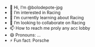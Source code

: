 - 👋 Hi, I’m @bolodepote-jpg
- 👀 I’m interested in Racing
- 🌱 I’m currently learning about Racing
- 💞️ I’m looking to collaborate on Racing
- 📫 How to reach me proly any acc lobby
- 😄 Pronouns: ...
- ⚡ Fun fact: Porsche
<!---
bolodepote-jpg/bolodepote-jpg is a ✨ special ✨ repository because its `README.md` (this file) appears on your GitHub profile.
You can click the Preview link to take a look at your changes.
--->
